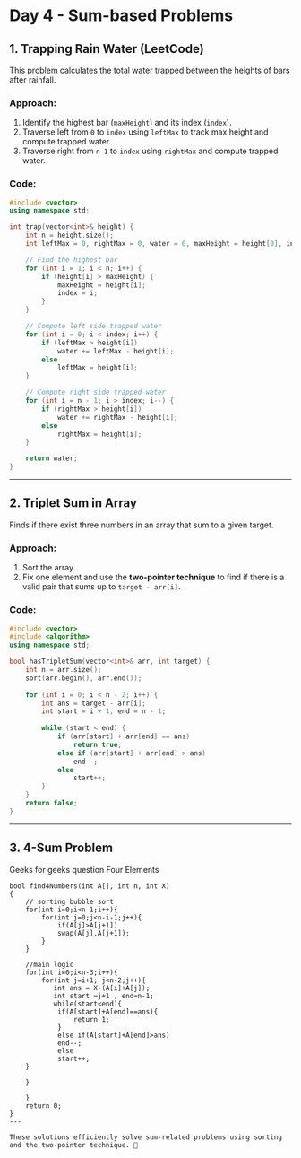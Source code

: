# Day 4 - Sum-based Problems

## 1. Trapping Rain Water (LeetCode)
This problem calculates the total water trapped between the heights of bars after rainfall.

### Approach:
1. Identify the highest bar (`maxHeight`) and its index (`index`).
2. Traverse left from `0` to `index` using `leftMax` to track max height and compute trapped water.
3. Traverse right from `n-1` to `index` using `rightMax` and compute trapped water.

### Code:
```cpp
#include <vector>
using namespace std;

int trap(vector<int>& height) {
    int n = height.size();
    int leftMax = 0, rightMax = 0, water = 0, maxHeight = height[0], index = 0;

    // Find the highest bar
    for (int i = 1; i < n; i++) {
        if (height[i] > maxHeight) {
            maxHeight = height[i];
            index = i;
        }
    }

    // Compute left side trapped water
    for (int i = 0; i < index; i++) {
        if (leftMax > height[i])
            water += leftMax - height[i];
        else
            leftMax = height[i];
    }

    // Compute right side trapped water
    for (int i = n - 1; i > index; i--) {
        if (rightMax > height[i])
            water += rightMax - height[i];
        else
            rightMax = height[i];
    }

    return water;
}
```

---

## 2. Triplet Sum in Array
Finds if there exist three numbers in an array that sum to a given target.

### Approach:
1. Sort the array.
2. Fix one element and use the **two-pointer technique** to find if there is a valid pair that sums up to `target - arr[i]`.

### Code:
```cpp
#include <vector>
#include <algorithm>
using namespace std;

bool hasTripletSum(vector<int>& arr, int target) {
    int n = arr.size();
    sort(arr.begin(), arr.end());
    
    for (int i = 0; i < n - 2; i++) {
        int ans = target - arr[i];
        int start = i + 1, end = n - 1;
        
        while (start < end) {
            if (arr[start] + arr[end] == ans)
                return true;
            else if (arr[start] + arr[end] > ans)
                end--;
            else
                start++;
        }
    }
    return false;
}
```

---

## 3. 4-Sum Problem
 Geeks for geeks question Four Elements
```
bool find4Numbers(int A[], int n, int X)  
{ 
    // sorting bubble sort
    for(int i=0;i<n-1;i++){
        for(int j=0;j<n-i-1;j++){
            if(A[j]>A[j+1])
            swap(A[j],A[j+1]);
        }
    }
    
    //main logic
    for(int i=0;i<n-3;i++){
        for(int j=i+1; j<n-2;j++){
           int ans = X-(A[i]+A[j]);
           int start =j+1 , end=n-1;
           while(start<end){
            if(A[start]+A[end]==ans){
                return 1;
            }
            else if(A[start]+A[end]>ans)
            end--;
            else 
            start++;
    }
        
    }
       
    }
    return 0;
}
---

These solutions efficiently solve sum-related problems using sorting and the two-pointer technique. 🚀